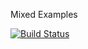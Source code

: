 
Mixed Examples

[![Build Status](https://travis-ci.org/akifmt/Test.svg?branch=master)](https://travis-ci.org/akifmt/Test)